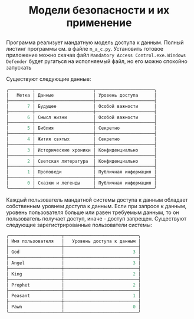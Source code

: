 # <p align = "center"> Модели безопасности и их применение</p>
Программа реализует мандатную модель доступа к данным. Полный листинг программы см. в файле `m_a_c.py`. Установить готовое приложение можно скачав файл `Mandatory Access Control.exe`. `Windows Defender` будет ругаться на исполняемый файл, но его можно спокойно запускать

Существуют  следующие данные: 
```powershell
╭─────────┬──────────────────────┬──────────────────────╮
│   Метка │ Данные               │ Уровень доступа      │
├─────────┼──────────────────────┼──────────────────────┤
│       7 │ Будущее              │ Особой важности      │
├─────────┼──────────────────────┼──────────────────────┤
│       6 │ Смысл жизни          │ Особой важности      │
├─────────┼──────────────────────┼──────────────────────┤
│       5 │ Библия               │ Секретно             │
├─────────┼──────────────────────┼──────────────────────┤
│       4 │ Жития святых         │ Секретно             │
├─────────┼──────────────────────┼──────────────────────┤
│       3 │ Исторические хроники │ Конфиденциально      │
├─────────┼──────────────────────┼──────────────────────┤
│       2 │ Светская литература  │ Конфиденциально      │
├─────────┼──────────────────────┼──────────────────────┤
│       1 │ Проповеди            │ Публичная информация │
├─────────┼──────────────────────┼──────────────────────┤
│       0 │ Сказки и легенды     │ Публичная информация │
╰─────────┴──────────────────────┴──────────────────────╯
```

Каждый пользователь мандатной системы доступа к данным обладает собственным уровнем доступа к данным. Если при запросе к данным, уровень пользователя больше или равен требуемым данным, то он пользователь получает доступ, иначе - доступ запрещен. Существуют следующие зарегистрированные пользователи системы: 

```powershell
╭────────────────────┬────────────────────────────╮
│ Имя пользователя   │   Уровень доступа к данным │
├────────────────────┼────────────────────────────┤
│ God                │                          3 │
├────────────────────┼────────────────────────────┤
│ Angel              │                          3 │
├────────────────────┼────────────────────────────┤
│ King               │                          2 │
├────────────────────┼────────────────────────────┤
│ Prophet            │                          2 │
├────────────────────┼────────────────────────────┤
│ Peasant            │                          1 │
├────────────────────┼────────────────────────────┤
│ Pawn               │                          0 │
╰────────────────────┴────────────────────────────╯
```



